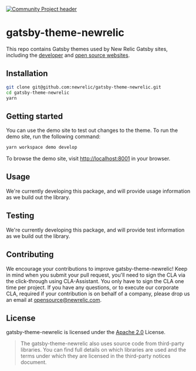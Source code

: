 [![Community Project header](https://github.com/newrelic/opensource-website/raw/master/src/images/categories/Community_Project.png)](https://opensource.newrelic.com/oss-category/#community-project)

# gatsby-theme-newrelic

This repo contains Gatsby themes used by New Relic Gatsby sites, including the
[developer](https://developer.newrelic.com) and [open source websites](https://opensource.newrelic.com).

## Installation

```sh
git clone git@github.com:newrelic/gatsby-theme-newrelic.git
cd gatsby-theme-newrelic
yarn
```

## Getting started

You can use the demo site to test out changes to the theme. To run the demo
site, run the following command:

```sh
yarn workspace demo develop
```

To browse the demo site, visit [http://localhost:8001](http://localhost:8001) in
your browser.

## Usage

We're currently developing this package, and will provide usage information as
we build out the library.

## Testing

We're currently developing this package, and will provide test information as
we build out the library.

<!--
## Support

New Relic hosts and moderates an online forum where customers can interact with
New Relic employees as well as other customers to get help and share best
practices. Like all official New Relic open source projects, there's a related
Community topic in the New Relic Explorers Hub. You can find this project's
topic/threads here:
-->

## Contributing

We encourage your contributions to improve gatsby-theme-newrelic! Keep in mind
when you submit your pull request, you'll need to sign the CLA via the
click-through using CLA-Assistant. You only have to sign the CLA one time per
project. If you have any questions, or to execute our corporate CLA, required
if your contribution is on behalf of a company, please drop us an email at
opensource@newrelic.com.

## License

gatsby-theme-newrelic is licensed under the [Apache
2.0](http://apache.org/licenses/LICENSE-2.0.txt) License.

> The gatsby-theme-newrelic also uses source code from third-party libraries.
> You can find full details on which libraries are used and the terms under
> which they are licensed in the third-party notices document.
